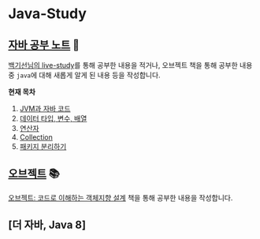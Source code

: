 # Java-Study
## [자바 공부 노트](https://github.com/seovalue/java-study/tree/main/note) 📖
[백기선님의 live-study](https://www.youtube.com/watch?v=gjZi2cy-G3s&t=6s)를 통해 공부한 내용을 적거나, 오브젝트 책을 통해 공부한 내용 중 
`java`에 대해 새롭게 알게 된 내용 등을 작성합니다.  

**현재 목차**  
1. [JVM과 자바 코드](https://github.com/seovalue/java-study/blob/main/note/1.%20JVM%EC%9D%80%20%EB%AC%B4%EC%97%87%EC%9D%B4%EB%A9%B0%20%EC%9E%90%EB%B0%94%EC%BD%94%EB%93%9C%EB%8A%94%20%EC%96%B4%EB%96%BB%EA%B2%8C%20%EC%8B%A4%ED%96%89%EB%90%98%EB%8A%94%EA%B0%80.md)  
2. [데이터 타입, 변수, 배열](https://github.com/seovalue/java-study/blob/main/note/2.%20%EC%9E%90%EB%B0%94%20%EB%8D%B0%EC%9D%B4%ED%84%B0%20%ED%83%80%EC%9E%85%2C%20%EB%B3%80%EC%88%98%20%EA%B7%B8%EB%A6%AC%EA%B3%A0%20%EB%B0%B0%EC%97%B4.md)  
3. [연산자](https://github.com/seovalue/java-study/blob/main/note/3.%20%EC%97%B0%EC%82%B0%EC%9E%90.md)  
4. [Collection](https://github.com/seovalue/java-study/blob/main/note/4.%20Collection.md)  
5. [패키지 분리하기](https://github.com/seovalue/java-study/blob/main/note/5.%20%ED%8C%A8%ED%82%A4%EC%A7%80%20%EB%B6%84%EB%A6%AC%ED%95%98%EA%B8%B0.md)  


## [오브젝트](https://github.com/seovalue/java-study/tree/main/오브젝트) 📚  
[오브젝트: 코드로 이해하는 객체지향 설계](https://wikibook.co.kr/object/) 책을 통해 공부한 내용을 작성합니다.  

## [더 자바, Java 8]
